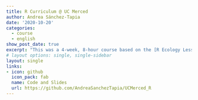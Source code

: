 ```yaml
---
title: R Curriculum @ UC Merced
author: Andrea Sánchez-Tapia
date: '2020-10-20'
categories:
  - course
  - english
show_post_date: true
excerpt: "This was a 4-week, 8-hour course based on the [R Ecology Lesson](https://datacarpentry.org/lessons/#ecology-workshop) from The Carpentries"
# layout options: single, single-sidebar
layout: single
links:
- icon: github
  icon_pack: fab
  name: Code and Slides
  url: https://github.com/AndreaSanchezTapia/UCMerced_R
---
```


